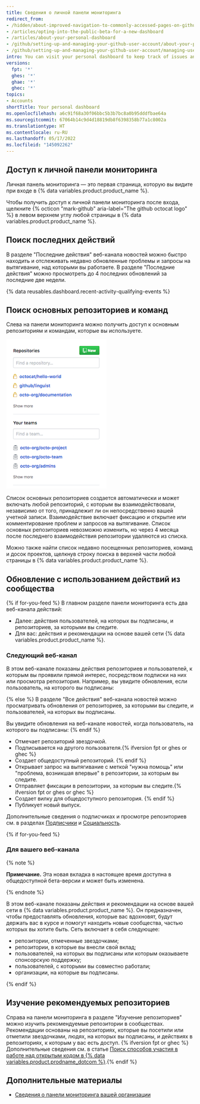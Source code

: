 ```yaml
---
title: Сведения о личной панели мониторинга
redirect_from:
- /hidden/about-improved-navigation-to-commonly-accessed-pages-on-github
- /articles/opting-into-the-public-beta-for-a-new-dashboard
- /articles/about-your-personal-dashboard
- /github/setting-up-and-managing-your-github-user-account/about-your-personal-dashboard
- /github/setting-up-and-managing-your-github-user-account/managing-user-account-settings/about-your-personal-dashboard
intro: You can visit your personal dashboard to keep track of issues and pull requests you're working on or following, navigate to your top repositories and team pages, stay updated on recent activities in organizations and repositories you're subscribed to, and explore recommended repositories.
versions:
  fpt: '*'
  ghes: '*'
  ghae: '*'
  ghec: '*'
topics:
- Accounts
shortTitle: Your personal dashboard
ms.openlocfilehash: a6c91f68a30f06bbc5b3b7bc8a0b95dddfbae64a
ms.sourcegitcommit: 67064b14c9d4d18819db8f6398358b77a1c8002a
ms.translationtype: HT
ms.contentlocale: ru-RU
ms.lasthandoff: 05/17/2022
ms.locfileid: "145092262"
---
```

## <a name="accessing-your-personal-dashboard"></a>Доступ к личной панели мониторинга

Личная панель мониторинга — это первая страница, которую вы видите при входе в {% data variables.product.product_name %}.

Чтобы получить доступ к личной панели мониторинга после входа, щелкните {% octicon "mark-github" aria-label="The github octocat logo" %} в левом верхнем углу любой страницы в {% data variables.product.product_name %}.

## <a name="finding-your-recent-activity"></a>Поиск последних действий

В разделе "Последние действия" веб-канала новостей можно быстро находить и отслеживать недавно обновленные проблемы и запросы на вытягивание, над которыми вы работаете. В разделе "Последние действия" можно просмотреть до 4 последних обновлений за последние две недели.

{% data reusables.dashboard.recent-activity-qualifying-events %}

## <a name="finding-your-top-repositories-and-teams"></a>Поиск основных репозиториев и команд

Слева на панели мониторинга можно получить доступ к основным репозиториям и командам, которые вы используете.

![список репозиториев и команд из разных организаций](/assets/images/help/dashboard/repositories-and-teams-from-personal-dashboard.png)

Список основных репозиториев создается автоматически и может включать любой репозиторий, с которым вы взаимодействовали, независимо от того, принадлежит ли он непосредственно вашей учетной записи. Взаимодействие включает фиксацию и открытие или комментирование проблем и запросов на вытягивание. Список основных репозиториев невозможно изменить, но через 4 месяца после последнего взаимодействия репозитории удаляются из списка.

Можно также найти список недавно посещенных репозиториев, команд и досок проектов, щелкнув строку поиска в верхней части любой страницы в {% data variables.product.product_name %}.

## <a name="staying-updated-with-activity-from-the-community"></a>Обновление с использованием действий из сообщества

{% if for-you-feed %} В главном разделе панели мониторинга есть два веб-канала действий:

- Далее: действия пользователей, на которых вы подписаны, и репозиториев, за которыми вы следите.
- Для вас: действия и рекомендации на основе вашей сети {% data variables.product.product_name %}.

### <a name="following-feed"></a>Следующий веб-канал

В этом веб-канале показаны действия репозиториев и пользователей, к которым вы проявили прямой интерес, посредством подписки на них или просмотра репозитория. Например, вы увидите обновления, если пользователь, на которого вы подписаны:

{% else %} В разделе "Все действия" веб-канала новостей можно просматривать обновления от репозиториев, за которыми вы следите, и пользователей, на которых вы подписаны.

Вы увидите обновления на веб-канале новостей, когда пользователь, на которого вы подписаны: {% endif %}


- Отмечает репозиторий звездочкой.
- Подписывается на другого пользователя.{% ifversion fpt or ghes or ghec %}
- Создает общедоступный репозиторий. {% endif %}
- Открывает запрос на вытягивание с меткой "нужна помощь" или "проблема, возникшая впервые" в репозитории, за которым вы следите.
- Отправляет фиксации в репозитории, за которым вы следите.{% ifversion fpt or ghes or ghec %}
- Создает вилку для общедоступного репозитория. {% endif %}
- Публикует новый выпуск.

Дополнительные сведения о подписчиках и просмотре репозиториев см. в разделах [Подписчики](/get-started/exploring-projects-on-github/following-people) и [Социальность](/get-started/quickstart/be-social).

{% if for-you-feed %}
### <a name="for-you-feed"></a>Для вашего веб-канала

{% note %}

**Примечание.** Эта новая вкладка в настоящее время доступна в общедоступной бета-версии и может быть изменена. 

{% endnote %}

В этом веб-канале показаны действия и рекомендации на основе вашей сети в {% data variables.product.product_name %}. Он предназначен, чтобы предоставлять обновления, которые вас вдохновят, будут держать вас в курсе и помогут находить новые сообщества, частью которых вы хотите быть. Сеть включает в себя следующее:

- репозитории, отмеченные звездочками;
- репозитории, в которые вы внесли свой вклад;
- пользователей, на которых вы подписаны или которым оказываете спонсорскую поддержку;
- пользователей, с которыми вы совместно работали;
- организации, на которые вы подписаны.

{% endif %}

## <a name="exploring-recommended-repositories"></a>Изучение рекомендуемых репозиториев

Справа на панели мониторинга в разделе "Изучение репозиториев" можно изучить рекомендуемые репозитории в сообществах. Рекомендации основаны на репозиториях, которые вы посетили или отметили звездочками, людях, на которых вы подписаны, и действиях в репозиториях, к которым у вас есть доступ. {% ifversion fpt or ghec %} Дополнительные сведения см. в статье [Поиск способов участия в работе над открытым кодом в {% data variables.product.prodname_dotcom %}](/github/getting-started-with-github/finding-ways-to-contribute-to-open-source-on-github).{% endif %}

## <a name="further-reading"></a>Дополнительные материалы

- [Сведения о панели мониторинга вашей организации](/articles/about-your-organization-dashboard)
